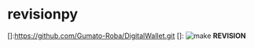 # revisionpy
[]:https://github.com/Gumato-Roba/DigitalWallet.git 
[]: ![make](https://user-images.githubusercontent.com/99389954/182028701-21ae2b71-ce28-4e29-84d2-b7e77000bd74.jpg)
__REVISION__
